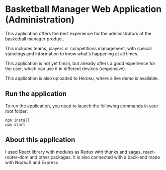# Basketball Manager Web Application (Administration)

This application offers the best experience for the administrators of the basketball manager product.

This includes teams, players or competitions management, with special standings and information to know what's happening at all times.

This application is not yet finish, but already offers a good experience for the user, which can use it in different devices (responsive). 

This application is also uploaded to Heroku, where a live demo is available.

## Run the application

To run the application, you need to launch the following commands in your root folder:

```
npm install
npm start
```

## About this application

I used React library with modules as Redux with thunks and sagas, react-router-dom and other packages. It is also connected with a back-end made with NodeJS and Express